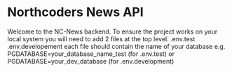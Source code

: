 # Northcoders News API

Welcome to the NC-News backend.
To ensure the project works on your local system you will need to add 2 files at the top level.
.env.test
.env.developement
each file should contain the name of your database
e.g. PGDATABASE=your_database_name_test (for .env.test)
or PGDATABASE=your_dev_database (for .env.development)


